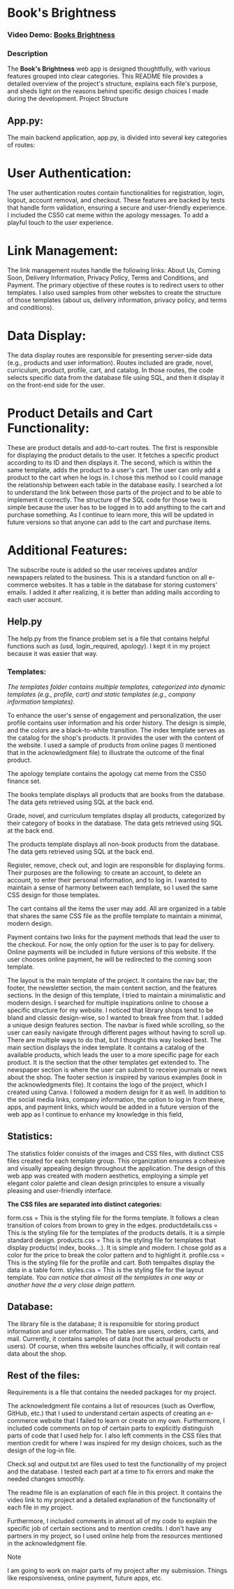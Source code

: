 # Book's Brightness
### Video Demo:  [Books Brightness](https://www.youtube.com/watch?v=42CYYqUiFeI)
### Description
The **Book's Brightness** web app is designed thoughtfully, with various features grouped into clear categories. This README file provides a detailed overview of the project's structure, explains each file's purpose, and sheds light on the reasons behind specific design choices I made during the development.
Project Structure
## App.py:
The main backend application, app.py, is divided into several key categories of routes:
# User Authentication:

The user authentication routes contain functionalities for registration, login, logout, account removal, and checkout. These features are backed by tests that handle form validation, ensuring a secure and user-friendly experience. I included the CS50 cat meme within the apology messages. To add a playful touch to the user experience.
# Link Management:

The link management routes handle the following links: About Us, Coming Soon, Delivery Information, Privacy Policy, Terms and Conditions, and Payment. The primary objective of these routes is to redirect users to other templates. I also used samples from other websites to create the structure of those templates (about us, delivery information, privacy policy, and terms and conditions).
# Data Display:

The data display routes are responsible for presenting server-side data (e.g., products and user information). Routes included are grade, novel, curriculum, product, profile, cart, and catalog. In those routes, the code selects specific data from the database file using SQL, and then it display it on the front-end side for the user.
# Product Details and Cart Functionality:

These are product details and add-to-cart routes. The first is responsible for displaying the product details to the user. It fetches a specific product according to its ID and then displays it. The second, which is within the same template, adds the product to a user's cart. The user can only add a product to the cart when he logs in. I chose this method so I could manage the relationship between each table in the database easily. I searched a lot to understand the link between those parts of the project and to be able to implement it correctly. The structure of the SQL code for those two is simple because the user has to be logged in to add anything to the cart and purchase something. As I continue to learn more, this will be updated in future versions so that anyone can add to the cart and purchase items.
# Additional Features:

The subscribe route is added so the user receives updates and/or newspapers related to the business. This is a standard function on all e-commerce websites. It has a table in the database for storing customers' emails. I added it after realizing, it is better than adding mails according to each user account.
## Help.py
The help.py from the finance problem set is a file that contains helpful functions such as (usd, login_required, apology). I kept it in my project because it was easier that way.

### Templates:

*The templates folder contains multiple templates, categorized into dynamic templates (e.g., profile, cart) and static templates (e.g., company information templates).*

To enhance the user's sense of engagement and personalization, the user profile contains user information and his order history. The design is simple, and the colors are a black-to-white transition.
The index template serves as the catalog for the shop's products. It provides the user with the content of the website. I used a sample of products from online pages (I mentioned that in the acknowledgment file) to illustrate the outcome of the final product.

The apology template contains the apology cat meme from the CS50 finance set.

The books template displays all products that are books from the database. The data gets retrieved using SQL at the back end.

Grade, novel, and curriculum templates display all products, categorized by their category of books in the database. The data gets retrieved using SQL at the back end.

The products template displays all non-book products from the database. The data gets retrieved using SQL at the back end.

Register, remove, check out, and login are responsible for displaying forms. Their purposes are the following: to create an account, to delete an account, to enter their personal information, and to log in. I wanted to maintain a sense of harmony between each template, so I used the same CSS design for those templates.

The cart contains all the items the user may add. All are organized in a table that shares the same CSS file as the profile template to maintain a minimal, modern design.

Payment contains two links for the payment methods that lead the user to the checkout. For now, the only option for the user is to pay for delivery. Online payments will be included in future versions of this website. If the user chooses online payment, he will be redirected to the coming soon template.

The layout is the main template of the project. It contains the nav bar, the footer, the newsletter section, the main content section, and the features sections. In the design of this template, I tried to maintain a minimalistic and modern design. I searched for multiple inspirations online to choose a specific structure for my website. I noticed that library shops tend to be bland and classic design-wise, so I wanted to break free from that. I added a unique design features section. The navbar is fixed while scrolling, so the user can easily navigate through different pages without having to scroll up. There are multiple ways to do that, but I thought this way looked best. The main section displays the index template. It contains a catalog of the available products, which leads the user to a more specific page for each product. It is the section that the other templates get extended to. The newspaper section is where the user can submit to receive journals or news about the shop. The footer section is inspired by various examples (look in the acknowledgments file). It contains the logo of the project, which I created using Canva. I followed a modern design for it as well. In addition to the social media links, company information, the option to log in from there, apps, and payment links, which would be added in a future version of the web app as I continue to enhance my knowledge in this field,

## Statistics:

The statistics folder consists of the images and CSS files, with distinct CSS files created for each template group. This organization ensures a cohesive and visually appealing design throughout the application. The design of this web app was created with modern aesthetics, employing a simple yet elegant color palette and clean design principles to ensure a visually pleasing and user-friendly interface.

**The CSS files are separated into distinct categories:**

form.css = This is the styling file for the forms template. It follows a clean transition of colors from brown to grey in the edges.
productdetails.css = This is the styling file for the templates of the products details. It is a simple standard design.
products.css = This is the styling file for templates that display products( index, books...). It is simple and modern. I chose gold as a color for the price to break the color pattern and to highlight it.
profile.css = This is the styling file for the profile and cart. Both tempaltes display the data in a table form.
styles.css = This is the styling file for the layout template.
 *You can notice that almost all the templates in one way or another have the a very close deign pattern.*

## Database:

The library file is the database; it is responsible for storing product information and user information. The tables are users, orders, carts, and mail. Currently, it contains samples of data (not the actual products or users). Of course, when this website launches officially, it will contain real data about the shop.

## Rest of the files:
Requirements is a file that contains the needed packages for my project.

The acknowledgment file contains a list of resources (such as Overflow, GitHub, etc.) that I used to understand certain aspects of creating an e-commerce website that I failed to learn or create on my own. Furthermore, I included code comments on top of certain parts to explicitly distinguish parts of code that I used help for. I also left comments in the CSS files that mention credit for where I was inspired for my design choices, such as the design of the log-in file.

Check.sql and output.txt are files used to test the functionality of my project and the database. I tested each part at a time to fix errors and make the needed changes smoothly.

The readme file is an explanation of each file in this project. It contains the video link to my project and a detailed explanation of the functionality of each file in my project.

Furthermore, I included comments in almost all of my code to explain the specific job of certain sections and to mention credits. I don't have any partners in my project, so I used online help from the resources mentioned in the acknowledgment file.

> [!NOTE]
> I am going to work on major parts of my project after my submission. Things like responsiveness, online payment, future apps, etc.


